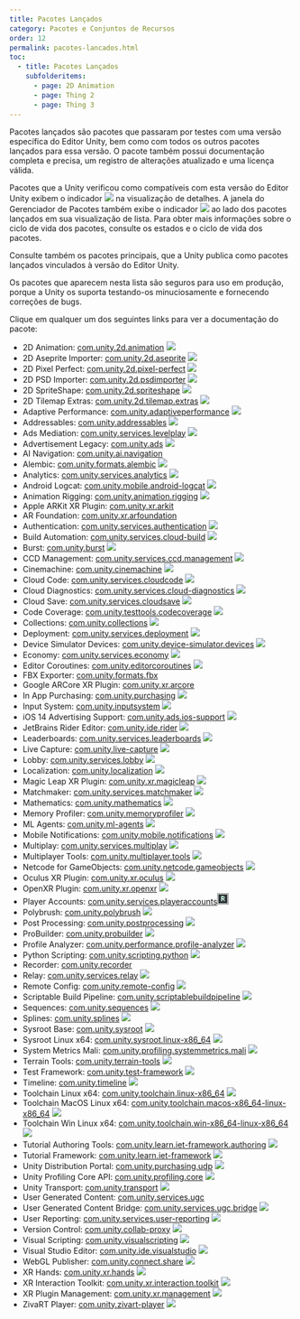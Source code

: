 ```yaml
---
title: Pacotes Lançados
category: Pacotes e Conjuntos de Recursos
order: 12
permalink: pacotes-lancados.html
toc:
  - title: Pacotes Lançados
    subfolderitems:
      - page: 2D Animation
      - page: Thing 2
      - page: Thing 3
---
```


Pacotes lançados são pacotes que passaram por testes com uma versão específica do Editor Unity, bem como com todos os outros pacotes lançados para essa versão. O pacote também possui documentação completa e precisa, um registro de alterações atualizado e uma licença válida.

Pacotes que a Unity verificou como compatíveis com esta versão do Editor Unity exibem o indicador ![](https://jhones.github.io/unity-documentation-ptbr/assets/libdoc/img/iconReleased.png) na visualização de detalhes. A janela do Gerenciador de Pacotes também exibe o indicador ![](https://jhones.github.io/unity-documentation-ptbr/assets/libdoc/img/iconRel.png) ao lado dos pacotes lançados em sua visualização de lista. Para obter mais informações sobre o ciclo de vida dos pacotes, consulte os estados e o ciclo de vida dos pacotes.

Consulte também os pacotes principais, que a Unity publica como pacotes lançados vinculados à versão do Editor Unity.

Os pacotes que aparecem nesta lista são seguros para uso em produção, porque a Unity os suporta testando-os minuciosamente e fornecendo correções de bugs.

Clique em qualquer um dos seguintes links para ver a documentação do pacote:

* 2D Animation: [com.unity.2d.animation]() ![](https://jhones.github.io/unity-documentation-ptbr/assets/libdoc/img/iconRel.png) 
* 2D Aseprite Importer: [com.unity.2d.aseprite]() ![](https://jhones.github.io/unity-documentation-ptbr/assets/libdoc/img/iconRel.png) 
* 2D Pixel Perfect: [com.unity.2d.pixel-perfect]() ![](https://jhones.github.io/unity-documentation-ptbr/assets/libdoc/img/iconRel.png) 
* 2D PSD Importer: [com.unity.2d.psdimporter]() ![](https://jhones.github.io/unity-documentation-ptbr/assets/libdoc/img/iconRel.png) 
* 2D SpriteShape: [com.unity.2d.spriteshape]() ![](https://jhones.github.io/unity-documentation-ptbr/assets/libdoc/img/iconRel.png) 
* 2D Tilemap Extras: [com.unity.2d.tilemap.extras]() ![](https://jhones.github.io/unity-documentation-ptbr/assets/libdoc/img/iconRel.png) 
* Adaptive Performance: [com.unity.adaptiveperformance]() ![](https://jhones.github.io/unity-documentation-ptbr/assets/libdoc/img/iconRel.png) 
* Addressables: [com.unity.addressables]() ![](https://jhones.github.io/unity-documentation-ptbr/assets/libdoc/img/iconRel.png) 
* Ads Mediation: [com.unity.services.levelplay]() ![](https://jhones.github.io/unity-documentation-ptbr/assets/libdoc/img/iconRel.png) 
* Advertisement Legacy: [com.unity.ads]() ![](https://jhones.github.io/unity-documentation-ptbr/assets/libdoc/img/iconRel.png) 
* AI Navigation: [com.unity.ai.navigation]()
* Alembic: [com.unity.formats.alembic]() ![](https://jhones.github.io/unity-documentation-ptbr/assets/libdoc/img/iconRel.png) 
* Analytics: [com.unity.services.analytics]() ![](https://jhones.github.io/unity-documentation-ptbr/assets/libdoc/img/iconRel.png) 
* Android Logcat: [com.unity.mobile.android-logcat]() ![](https://jhones.github.io/unity-documentation-ptbr/assets/libdoc/img/iconRel.png) 
* Animation Rigging: [com.unity.animation.rigging]() ![](https://jhones.github.io/unity-documentation-ptbr/assets/libdoc/img/iconRel.png) 
* Apple ARKit XR Plugin: [com.unity.xr.arkit]()
* AR Foundation: [com.unity.xr.arfoundation]()
* Authentication: [com.unity.services.authentication]() ![](https://jhones.github.io/unity-documentation-ptbr/assets/libdoc/img/iconRel.png) 
* Build Automation: [com.unity.services.cloud-build]() ![](https://jhones.github.io/unity-documentation-ptbr/assets/libdoc/img/iconRel.png) 
* Burst: [com.unity.burst]() ![](https://jhones.github.io/unity-documentation-ptbr/assets/libdoc/img/iconRel.png) 
* CCD Management: [com.unity.services.ccd.management]() ![](https://jhones.github.io/unity-documentation-ptbr/assets/libdoc/img/iconRel.png) 
* Cinemachine: [com.unity.cinemachine]() ![](https://jhones.github.io/unity-documentation-ptbr/assets/libdoc/img/iconRel.png) 
* Cloud Code: [com.unity.services.cloudcode]() ![](https://jhones.github.io/unity-documentation-ptbr/assets/libdoc/img/iconRel.png) 
* Cloud Diagnostics: [com.unity.services.cloud-diagnostics]() ![](https://jhones.github.io/unity-documentation-ptbr/assets/libdoc/img/iconRel.png) 
* Cloud Save: [com.unity.services.cloudsave]() ![](https://jhones.github.io/unity-documentation-ptbr/assets/libdoc/img/iconRel.png) 
* Code Coverage: [com.unity.testtools.codecoverage]() ![](https://jhones.github.io/unity-documentation-ptbr/assets/libdoc/img/iconRel.png) 
* Collections: [com.unity.collections]() ![](https://jhones.github.io/unity-documentation-ptbr/assets/libdoc/img/iconRel.png) 
* Deployment: [com.unity.services.deployment]() ![](https://jhones.github.io/unity-documentation-ptbr/assets/libdoc/img/iconRel.png) 
* Device Simulator Devices: [com.unity.device-simulator.devices]() ![](https://jhones.github.io/unity-documentation-ptbr/assets/libdoc/img/iconRel.png) 
* Economy: [com.unity.services.economy]() ![](https://jhones.github.io/unity-documentation-ptbr/assets/libdoc/img/iconRel.png) 
* Editor Coroutines: [com.unity.editorcoroutines]() ![](https://jhones.github.io/unity-documentation-ptbr/assets/libdoc/img/iconRel.png) 
* FBX Exporter: [com.unity.formats.fbx]()
* Google ARCore XR Plugin: [com.unity.xr.arcore]()
* In App Purchasing: [com.unity.purchasing]() ![](https://jhones.github.io/unity-documentation-ptbr/assets/libdoc/img/iconRel.png) 
* Input System: [com.unity.inputsystem]() ![](https://jhones.github.io/unity-documentation-ptbr/assets/libdoc/img/iconRel.png) 
* iOS 14 Advertising Support: [com.unity.ads.ios-support]() ![](https://jhones.github.io/unity-documentation-ptbr/assets/libdoc/img/iconRel.png) 
* JetBrains Rider Editor: [com.unity.ide.rider]() ![](https://jhones.github.io/unity-documentation-ptbr/assets/libdoc/img/iconRel.png) 
* Leaderboards: [com.unity.services.leaderboards]() ![](https://jhones.github.io/unity-documentation-ptbr/assets/libdoc/img/iconRel.png) 
* Live Capture: [com.unity.live-capture]() ![](https://jhones.github.io/unity-documentation-ptbr/assets/libdoc/img/iconRel.png) 
* Lobby: [com.unity.services.lobby]() ![](https://jhones.github.io/unity-documentation-ptbr/assets/libdoc/img/iconRel.png) 
* Localization: [com.unity.localization]() ![](https://jhones.github.io/unity-documentation-ptbr/assets/libdoc/img/iconRel.png) 
* Magic Leap XR Plugin: [com.unity.xr.magicleap]() ![](https://jhones.github.io/unity-documentation-ptbr/assets/libdoc/img/iconRel.png) 
* Matchmaker: [com.unity.services.matchmaker]() ![](https://jhones.github.io/unity-documentation-ptbr/assets/libdoc/img/iconRel.png) 
* Mathematics: [com.unity.mathematics]() ![](https://jhones.github.io/unity-documentation-ptbr/assets/libdoc/img/iconRel.png) 
* Memory Profiler: [com.unity.memoryprofiler]() ![](https://jhones.github.io/unity-documentation-ptbr/assets/libdoc/img/iconRel.png) 
* ML Agents: [com.unity.ml-agents]() ![](https://jhones.github.io/unity-documentation-ptbr/assets/libdoc/img/iconRel.png) 
* Mobile Notifications: [com.unity.mobile.notifications]() ![](https://jhones.github.io/unity-documentation-ptbr/assets/libdoc/img/iconRel.png) 
* Multiplay: [com.unity.services.multiplay]() ![](https://jhones.github.io/unity-documentation-ptbr/assets/libdoc/img/iconRel.png) 
* Multiplayer Tools: [com.unity.multiplayer.tools]() ![](https://jhones.github.io/unity-documentation-ptbr/assets/libdoc/img/iconRel.png) 
* Netcode for GameObjects: [com.unity.netcode.gameobjects]() ![](https://jhones.github.io/unity-documentation-ptbr/assets/libdoc/img/iconRel.png) 
* Oculus XR Plugin: [com.unity.xr.oculus]() ![](https://jhones.github.io/unity-documentation-ptbr/assets/libdoc/img/iconRel.png) 
* OpenXR Plugin: [com.unity.xr.openxr]() ![](https://jhones.github.io/unity-documentation-ptbr/assets/libdoc/img/iconRel.png) 
* Player Accounts: [com.unity.services.playeraccounts]()![](/assets/libdoc/img/iconRel.png)
* Polybrush: [com.unity.polybrush]() ![](https://jhones.github.io/unity-documentation-ptbr/assets/libdoc/img/iconRel.png) 
* Post Processing: [com.unity.postprocessing]() ![](https://jhones.github.io/unity-documentation-ptbr/assets/libdoc/img/iconRel.png) 
* ProBuilder: [com.unity.probuilder]() ![](https://jhones.github.io/unity-documentation-ptbr/assets/libdoc/img/iconRel.png) 
* Profile Analyzer: [com.unity.performance.profile-analyzer]() ![](https://jhones.github.io/unity-documentation-ptbr/assets/libdoc/img/iconRel.png) 
* Python Scripting: [com.unity.scripting.python]() ![](https://jhones.github.io/unity-documentation-ptbr/assets/libdoc/img/iconRel.png) 
* Recorder: [com.unity.recorder]()
* Relay: [com.unity.services.relay]() ![](https://jhones.github.io/unity-documentation-ptbr/assets/libdoc/img/iconRel.png) 
* Remote Config: [com.unity.remote-config]() ![](https://jhones.github.io/unity-documentation-ptbr/assets/libdoc/img/iconRel.png) 
* Scriptable Build Pipeline: [com.unity.scriptablebuildpipeline]() ![](https://jhones.github.io/unity-documentation-ptbr/assets/libdoc/img/iconRel.png) 
* Sequences: [com.unity.sequences]() ![](https://jhones.github.io/unity-documentation-ptbr/assets/libdoc/img/iconRel.png) 
* Splines: [com.unity.splines]() ![](https://jhones.github.io/unity-documentation-ptbr/assets/libdoc/img/iconRel.png) 
* Sysroot Base: [com.unity.sysroot]() ![](https://jhones.github.io/unity-documentation-ptbr/assets/libdoc/img/iconRel.png) 
* Sysroot Linux x64: [com.unity.sysroot.linux-x86_64]() ![](https://jhones.github.io/unity-documentation-ptbr/assets/libdoc/img/iconRel.png) 
* System Metrics Mali: [com.unity.profiling.systemmetrics.mali]() ![](https://jhones.github.io/unity-documentation-ptbr/assets/libdoc/img/iconRel.png) 
* Terrain Tools: [com.unity.terrain-tools]() ![](https://jhones.github.io/unity-documentation-ptbr/assets/libdoc/img/iconRel.png) 
* Test Framework: [com.unity.test-framework]() ![](https://jhones.github.io/unity-documentation-ptbr/assets/libdoc/img/iconRel.png) 
* Timeline: [com.unity.timeline]() ![](https://jhones.github.io/unity-documentation-ptbr/assets/libdoc/img/iconRel.png) 
* Toolchain Linux x64: [com.unity.toolchain.linux-x86_64]() ![](https://jhones.github.io/unity-documentation-ptbr/assets/libdoc/img/iconRel.png) 
* Toolchain MacOS Linux x64: [com.unity.toolchain.macos-x86_64-linux-x86_64]() ![](https://jhones.github.io/unity-documentation-ptbr/assets/libdoc/img/iconRel.png) 
* Toolchain Win Linux x64: [com.unity.toolchain.win-x86_64-linux-x86_64]() ![](https://jhones.github.io/unity-documentation-ptbr/assets/libdoc/img/iconRel.png) 
* Tutorial Authoring Tools: [com.unity.learn.iet-framework.authoring]() ![](https://jhones.github.io/unity-documentation-ptbr/assets/libdoc/img/iconRel.png) 
* Tutorial Framework: [com.unity.learn.iet-framework]() ![](https://jhones.github.io/unity-documentation-ptbr/assets/libdoc/img/iconRel.png) 
* Unity Distribution Portal: [com.unity.purchasing.udp]() ![](https://jhones.github.io/unity-documentation-ptbr/assets/libdoc/img/iconRel.png) 
* Unity Profiling Core API: [com.unity.profiling.core]() ![](https://jhones.github.io/unity-documentation-ptbr/assets/libdoc/img/iconRel.png) 
* Unity Transport: [com.unity.transport]() ![](https://jhones.github.io/unity-documentation-ptbr/assets/libdoc/img/iconRel.png) 
* User Generated Content: [com.unity.services.ugc]()
* User Generated Content Bridge: [com.unity.services.ugc.bridge]() ![](https://jhones.github.io/unity-documentation-ptbr/assets/libdoc/img/iconRel.png) 
* User Reporting: [com.unity.services.user-reporting]() ![](https://jhones.github.io/unity-documentation-ptbr/assets/libdoc/img/iconRel.png) 
* Version Control: [com.unity.collab-proxy]() ![](https://jhones.github.io/unity-documentation-ptbr/assets/libdoc/img/iconRel.png) 
* Visual Scripting: [com.unity.visualscripting]() ![](https://jhones.github.io/unity-documentation-ptbr/assets/libdoc/img/iconRel.png) 
* Visual Studio Editor: [com.unity.ide.visualstudio]() ![](https://jhones.github.io/unity-documentation-ptbr/assets/libdoc/img/iconRel.png) 
* WebGL Publisher: [com.unity.connect.share]() ![](https://jhones.github.io/unity-documentation-ptbr/assets/libdoc/img/iconRel.png) 
* XR Hands: [com.unity.xr.hands]() ![](https://jhones.github.io/unity-documentation-ptbr/assets/libdoc/img/iconRel.png) 
* XR Interaction Toolkit: [com.unity.xr.interaction.toolkit]() ![](https://jhones.github.io/unity-documentation-ptbr/assets/libdoc/img/iconRel.png) 
* XR Plugin Management: [com.unity.xr.management]() ![](https://jhones.github.io/unity-documentation-ptbr/assets/libdoc/img/iconRel.png) 
* ZivaRT Player: [com.unity.zivart-player]() ![](https://jhones.github.io/unity-documentation-ptbr/assets/libdoc/img/iconRel.png) 